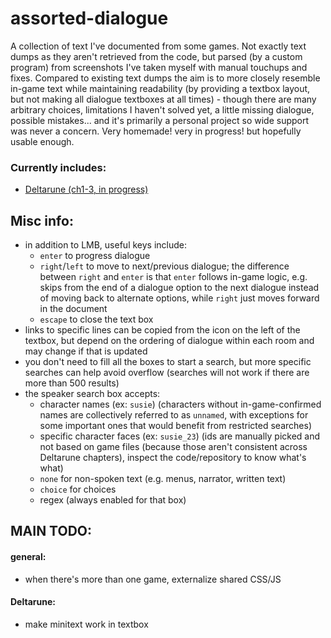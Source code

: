 # assorted-dialogue
A collection of text I've documented from some games. Not exactly text dumps as they aren't retrieved from the code, but parsed (by a custom program) from screenshots I've taken myself with manual touchups and fixes. Compared to existing text dumps the aim is to more closely resemble in-game text while maintaining readability (by providing a textbox layout, but not making all dialogue textboxes at all times) - though there are many arbitrary choices, limitations I haven't solved yet, a little missing dialogue, possible mistakes... and it's primarily a personal project so wide support was never a concern. Very homemade! very in progress! but hopefully usable enough.
### Currently includes:
- <a href="https://candlesign.github.io/assorted-dialogue/deltarune/deltarune.html">Deltarune (ch1-3, in progress)</a>

## Misc info:
- in addition to LMB, useful keys include:
  - ``enter`` to progress dialogue
  - ``right``/``left`` to move to next/previous dialogue; the difference between ``right`` and ``enter`` is that ``enter`` follows in-game logic, e.g. skips from the end of a dialogue option to the next dialogue instead of moving back to alternate options, while ``right`` just moves forward in the document
  - ``escape`` to close the text box
- links to specific lines can be copied from the icon on the left of the textbox, but depend on the ordering of dialogue within each room and may change if that is updated
- you don't need to fill all the boxes to start a search, but more specific searches can help avoid overflow (searches will not work if there are more than 500 results)
- the speaker search box accepts: 
  - character names (ex: ``susie``) (characters without in-game-confirmed names are collectively referred to as ``unnamed``, with exceptions for some important ones that would benefit from restricted searches)
  - specific character faces (ex: ``susie_23``) (ids are manually picked and not based on game files (because those aren't consistent across Deltarune chapters), inspect the code/repository to know what's what)
  - ``none`` for non-spoken text (e.g. menus, narrator, written text)
  - ``choice`` for choices
  - regex (always enabled for that box)

## MAIN TODO:
#### general:
- when there's more than one game, externalize shared CSS/JS
#### Deltarune:
- make minitext work in textbox
